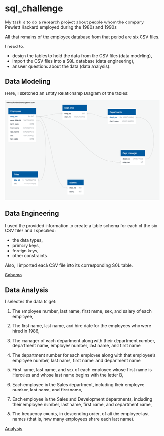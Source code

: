 # sql_challenge

My task is to do a research project about people whom the company Pewlett Hackard employed during the 1980s and 1990s. 

All that remains of the employee database from that period are six CSV files.

I need to:
 - design the tables to hold the data from the CSV files (data modeling),
 -  import the CSV files into a SQL database (data engineering),
 -  answer questions about the data (data analysis).

## Data Modeling

Here, I sketched an Entity Relationship Diagram of the tables:

![erd](https://github.com/Amarilli/sql_challenge/blob/main/EmployeeSQL/QuickDBD-Entity%20Relationship%20Diagram%20of%20the%20tables.png)

## Data Engineering

I used the provided information to create a table schema for each of the six CSV files and I specified:

- the data types,
- primary keys,
- foreign keys,
- other constraints.

Also, I imported each CSV file into its corresponding SQL table.

[Schema](https://github.com/Amarilli/sql_challenge/blob/main/EmployeeSQL/ERD_schema.sql)

## Data Analysis

I selected the data to get:

1. The employee number, last name, first name, sex, and salary of each employee,
   
2. The first name, last name, and hire date for the employees who were hired in 1986,
   
3. The manager of each department along with their department number, department name, employee number, last name, and first name,

   
4. The department number for each employee along with that employee’s employee number, last name, first name, and department name,

5. First name, last name, and sex of each employee whose first name is Hercules and whose last name begins with the letter B,

6. Each employee in the Sales department, including their employee number, last name, and first name,

7. Each employee in the Sales and Development departments, including their employee number, last name, first name, and department name,

8. The frequency counts, in descending order, of all the employee last names (that is, how many employees share each last name).

[Analysis](https://github.com/Amarilli/sql_challenge/blob/main/EmployeeSQL/analysis.sql)
